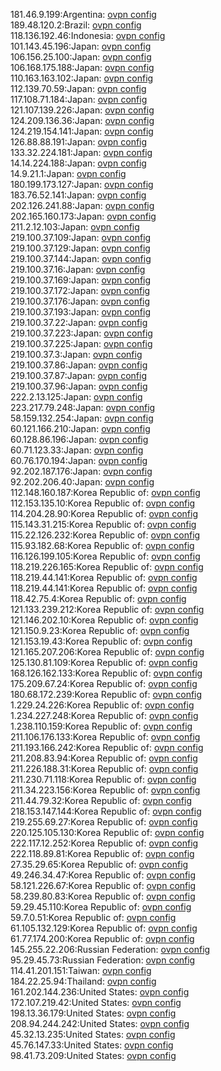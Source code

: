 181.46.9.199:Argentina: [ovpn config](vpn/181_46_9_199.ovpn)  
189.48.120.2:Brazil: [ovpn config](vpn/189_48_120_2.ovpn)  
118.136.192.46:Indonesia: [ovpn config](vpn/118_136_192_46.ovpn)  
101.143.45.196:Japan: [ovpn config](vpn/101_143_45_196.ovpn)  
106.156.25.100:Japan: [ovpn config](vpn/106_156_25_100.ovpn)  
106.168.175.188:Japan: [ovpn config](vpn/106_168_175_188.ovpn)  
110.163.163.102:Japan: [ovpn config](vpn/110_163_163_102.ovpn)  
112.139.70.59:Japan: [ovpn config](vpn/112_139_70_59.ovpn)  
117.108.71.184:Japan: [ovpn config](vpn/117_108_71_184.ovpn)  
121.107.139.226:Japan: [ovpn config](vpn/121_107_139_226.ovpn)  
124.209.136.36:Japan: [ovpn config](vpn/124_209_136_36.ovpn)  
124.219.154.141:Japan: [ovpn config](vpn/124_219_154_141.ovpn)  
126.88.88.191:Japan: [ovpn config](vpn/126_88_88_191.ovpn)  
133.32.224.181:Japan: [ovpn config](vpn/133_32_224_181.ovpn)  
14.14.224.188:Japan: [ovpn config](vpn/14_14_224_188.ovpn)  
14.9.21.1:Japan: [ovpn config](vpn/14_9_21_1.ovpn)  
180.199.173.127:Japan: [ovpn config](vpn/180_199_173_127.ovpn)  
183.76.52.141:Japan: [ovpn config](vpn/183_76_52_141.ovpn)  
202.126.241.88:Japan: [ovpn config](vpn/202_126_241_88.ovpn)  
202.165.160.173:Japan: [ovpn config](vpn/202_165_160_173.ovpn)  
211.2.12.103:Japan: [ovpn config](vpn/211_2_12_103.ovpn)  
219.100.37.109:Japan: [ovpn config](vpn/219_100_37_109.ovpn)  
219.100.37.129:Japan: [ovpn config](vpn/219_100_37_129.ovpn)  
219.100.37.144:Japan: [ovpn config](vpn/219_100_37_144.ovpn)  
219.100.37.16:Japan: [ovpn config](vpn/219_100_37_16.ovpn)  
219.100.37.169:Japan: [ovpn config](vpn/219_100_37_169.ovpn)  
219.100.37.172:Japan: [ovpn config](vpn/219_100_37_172.ovpn)  
219.100.37.176:Japan: [ovpn config](vpn/219_100_37_176.ovpn)  
219.100.37.193:Japan: [ovpn config](vpn/219_100_37_193.ovpn)  
219.100.37.22:Japan: [ovpn config](vpn/219_100_37_22.ovpn)  
219.100.37.223:Japan: [ovpn config](vpn/219_100_37_223.ovpn)  
219.100.37.225:Japan: [ovpn config](vpn/219_100_37_225.ovpn)  
219.100.37.3:Japan: [ovpn config](vpn/219_100_37_3.ovpn)  
219.100.37.86:Japan: [ovpn config](vpn/219_100_37_86.ovpn)  
219.100.37.87:Japan: [ovpn config](vpn/219_100_37_87.ovpn)  
219.100.37.96:Japan: [ovpn config](vpn/219_100_37_96.ovpn)  
222.2.13.125:Japan: [ovpn config](vpn/222_2_13_125.ovpn)  
223.217.79.248:Japan: [ovpn config](vpn/223_217_79_248.ovpn)  
58.159.132.254:Japan: [ovpn config](vpn/58_159_132_254.ovpn)  
60.121.166.210:Japan: [ovpn config](vpn/60_121_166_210.ovpn)  
60.128.86.196:Japan: [ovpn config](vpn/60_128_86_196.ovpn)  
60.71.123.33:Japan: [ovpn config](vpn/60_71_123_33.ovpn)  
60.76.170.194:Japan: [ovpn config](vpn/60_76_170_194.ovpn)  
92.202.187.176:Japan: [ovpn config](vpn/92_202_187_176.ovpn)  
92.202.206.40:Japan: [ovpn config](vpn/92_202_206_40.ovpn)  
112.148.160.187:Korea Republic of: [ovpn config](vpn/112_148_160_187.ovpn)  
112.153.135.10:Korea Republic of: [ovpn config](vpn/112_153_135_10.ovpn)  
114.204.28.90:Korea Republic of: [ovpn config](vpn/114_204_28_90.ovpn)  
115.143.31.215:Korea Republic of: [ovpn config](vpn/115_143_31_215.ovpn)  
115.22.126.232:Korea Republic of: [ovpn config](vpn/115_22_126_232.ovpn)  
115.93.182.68:Korea Republic of: [ovpn config](vpn/115_93_182_68.ovpn)  
116.126.199.105:Korea Republic of: [ovpn config](vpn/116_126_199_105.ovpn)  
118.219.226.165:Korea Republic of: [ovpn config](vpn/118_219_226_165.ovpn)  
118.219.44.141:Korea Republic of: [ovpn config](vpn/118_219_44_141.ovpn)  
118.219.44.141:Korea Republic of: [ovpn config](vpn/118_219_44_141.ovpn)  
118.42.75.4:Korea Republic of: [ovpn config](vpn/118_42_75_4.ovpn)  
121.133.239.212:Korea Republic of: [ovpn config](vpn/121_133_239_212.ovpn)  
121.146.202.10:Korea Republic of: [ovpn config](vpn/121_146_202_10.ovpn)  
121.150.9.23:Korea Republic of: [ovpn config](vpn/121_150_9_23.ovpn)  
121.153.19.43:Korea Republic of: [ovpn config](vpn/121_153_19_43.ovpn)  
121.165.207.206:Korea Republic of: [ovpn config](vpn/121_165_207_206.ovpn)  
125.130.81.109:Korea Republic of: [ovpn config](vpn/125_130_81_109.ovpn)  
168.126.162.133:Korea Republic of: [ovpn config](vpn/168_126_162_133.ovpn)  
175.209.67.24:Korea Republic of: [ovpn config](vpn/175_209_67_24.ovpn)  
180.68.172.239:Korea Republic of: [ovpn config](vpn/180_68_172_239.ovpn)  
1.229.24.226:Korea Republic of: [ovpn config](vpn/1_229_24_226.ovpn)  
1.234.227.248:Korea Republic of: [ovpn config](vpn/1_234_227_248.ovpn)  
1.238.110.159:Korea Republic of: [ovpn config](vpn/1_238_110_159.ovpn)  
211.106.176.133:Korea Republic of: [ovpn config](vpn/211_106_176_133.ovpn)  
211.193.166.242:Korea Republic of: [ovpn config](vpn/211_193_166_242.ovpn)  
211.208.83.94:Korea Republic of: [ovpn config](vpn/211_208_83_94.ovpn)  
211.226.188.31:Korea Republic of: [ovpn config](vpn/211_226_188_31.ovpn)  
211.230.71.118:Korea Republic of: [ovpn config](vpn/211_230_71_118.ovpn)  
211.34.223.156:Korea Republic of: [ovpn config](vpn/211_34_223_156.ovpn)  
211.44.79.32:Korea Republic of: [ovpn config](vpn/211_44_79_32.ovpn)  
218.153.147.144:Korea Republic of: [ovpn config](vpn/218_153_147_144.ovpn)  
219.255.69.27:Korea Republic of: [ovpn config](vpn/219_255_69_27.ovpn)  
220.125.105.130:Korea Republic of: [ovpn config](vpn/220_125_105_130.ovpn)  
222.117.12.252:Korea Republic of: [ovpn config](vpn/222_117_12_252.ovpn)  
222.118.89.81:Korea Republic of: [ovpn config](vpn/222_118_89_81.ovpn)  
27.35.29.65:Korea Republic of: [ovpn config](vpn/27_35_29_65.ovpn)  
49.246.34.47:Korea Republic of: [ovpn config](vpn/49_246_34_47.ovpn)  
58.121.226.67:Korea Republic of: [ovpn config](vpn/58_121_226_67.ovpn)  
58.239.80.83:Korea Republic of: [ovpn config](vpn/58_239_80_83.ovpn)  
59.29.45.110:Korea Republic of: [ovpn config](vpn/59_29_45_110.ovpn)  
59.7.0.51:Korea Republic of: [ovpn config](vpn/59_7_0_51.ovpn)  
61.105.132.129:Korea Republic of: [ovpn config](vpn/61_105_132_129.ovpn)  
61.77.174.200:Korea Republic of: [ovpn config](vpn/61_77_174_200.ovpn)  
145.255.22.206:Russian Federation: [ovpn config](vpn/145_255_22_206.ovpn)  
95.29.45.73:Russian Federation: [ovpn config](vpn/95_29_45_73.ovpn)  
114.41.201.151:Taiwan: [ovpn config](vpn/114_41_201_151.ovpn)  
184.22.25.94:Thailand: [ovpn config](vpn/184_22_25_94.ovpn)  
161.202.144.236:United States: [ovpn config](vpn/161_202_144_236.ovpn)  
172.107.219.42:United States: [ovpn config](vpn/172_107_219_42.ovpn)  
198.13.36.179:United States: [ovpn config](vpn/198_13_36_179.ovpn)  
208.94.244.242:United States: [ovpn config](vpn/208_94_244_242.ovpn)  
45.32.13.235:United States: [ovpn config](vpn/45_32_13_235.ovpn)  
45.76.147.33:United States: [ovpn config](vpn/45_76_147_33.ovpn)  
98.41.73.209:United States: [ovpn config](vpn/98_41_73_209.ovpn)  
